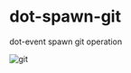 # dot-spawn-git

dot-event spawn git operation

![git](https://data.whicdn.com/images/297362300/original.gif)
